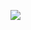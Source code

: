 <link rel="stylesheet" href="style.css"/>

<a class="streak" href="https://git.io/streak-stats"><img src="https://streak-stats.demolab.com?user=faithbrnttt"/></a>
